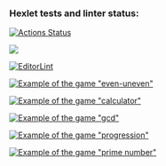 ### Hexlet tests and linter status:
[![Actions Status](https://github.com/OrioleIvolga/python-project-lvl1/workflows/hexlet-check/badge.svg)](https://github.com/OrioleIvolga/python-project-lvl1/actions)

<a href="https://codeclimate.com/github/OrioleIvolga/python-project-lvl1/maintainability"><img src="https://api.codeclimate.com/v1/badges/d5df676e36a0371a541a/maintainability" /></a>

[![EditorLint](https://github.com/OrioleIvolga/python-project-lvl1/actions/workflows/editor_lint.yml/badge.svg)](https://github.com/OrioleIvolga/python-project-lvl1/actions/workflows/editor_lint.yml)

[![Example of the game "even-uneven"](https://asciinema.org/a/6yPvdDlDzxHY5sNYOLIOAHhVF)](https://asciinema.org/a/6yPvdDlDzxHY5sNYOLIOAHhVF)

[![Example of the game "calculator"](https://asciinema.org/a/cqEEYTRKeAhmsfjHg9mVWg0vr)](https://asciinema.org/a/cqEEYTRKeAhmsfjHg9mVWg0vr)

[![Example of the game "gcd"](https://asciinema.org/a/6kJLCcW4bm3U7EhZuvunmPcT0)](https://asciinema.org/a/6kJLCcW4bm3U7EhZuvunmPcT0)

[![Example of the game "progression"](https://asciinema.org/a/ABKsVPxws9gz7ptsbTOyk7MPb)](https://asciinema.org/a/ABKsVPxws9gz7ptsbTOyk7MPb)

[![Example of the game "prime number"](https://asciinema.org/a/7ABaizB6GoGxqU9YK0oxOBqTp)](https://asciinema.org/a/7ABaizB6GoGxqU9YK0oxOBqTp)